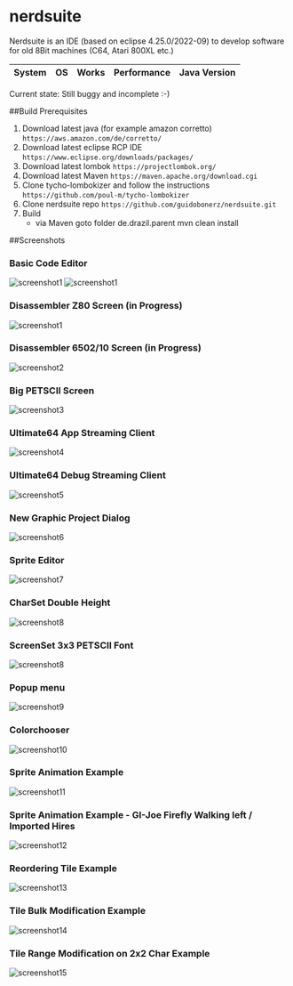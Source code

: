 # nerdsuite
Nerdsuite is an IDE (based on eclipse 4.25.0/2022-09) to develop software for old 8Bit machines (C64, Atari 800XL etc.)  

| System | OS | Works | Performance | Java Version
| -- | -- | -- | -- | -- |

Current state: Still buggy and incomplete :-)

##Build Prerequisites
1. Download latest java (for example amazon corretto)
	```https://aws.amazon.com/de/corretto/```
2. Download latest eclipse RCP IDE
	```https://www.eclipse.org/downloads/packages/```
3. Download latest lombok
	```https://projectlombok.org/```
4. Download latest Maven
	```https://maven.apache.org/download.cgi```
5. Clone tycho-lombokizer and follow the instructions
	```https://github.com/poul-m/tycho-lombokizer```
6. Clone nerdsuite repo
	```https://github.com/guidobonerz/nerdsuite.git```
7. Build
	- via Maven
		goto folder de.drazil.parent
		mvn clean install


##Screenshots
### Basic Code Editor
![screenshot1](https://github.com/guidobonerz/nerdsuite/blob/develop/docs/basic_editor1.png)
![screenshot1](https://github.com/guidobonerz/nerdsuite/blob/develop/docs/basic_editor2.png)
### Disassembler Z80 Screen (in Progress)
![screenshot1](https://github.com/guidobonerz/nerdsuite/blob/develop/docs/disasmz80.png)
### Disassembler 6502/10 Screen (in Progress)
![screenshot2](https://github.com/guidobonerz/nerdsuite/blob/develop/docs/disasm6502.png)
### Big PETSCII Screen
![screenshot3](https://github.com/guidobonerz/nerdsuite/blob/develop/docs/WideScreen.png)
### Ultimate64 App Streaming Client
![screenshot4](https://github.com/guidobonerz/nerdsuite/blob/develop/docs/ultimate64-streaming-windows.png)
### Ultimate64 Debug Streaming Client
![screenshot5](https://github.com/guidobonerz/nerdsuite/blob/develop/docs/debugstream_view.png)
### New Graphic Project Dialog
![screenshot6](https://github.com/guidobonerz/nerdsuite/blob/develop/docs/ns_screen1.png)
### Sprite Editor
![screenshot7](https://github.com/guidobonerz/nerdsuite/blob/develop/docs/ns_screen2.png)
### CharSet Double Height
![screenshot8](https://github.com/guidobonerz/nerdsuite/blob/develop/docs/ns_screen4.png)
### ScreenSet 3x3 PETSCII Font
![screenshot8](https://github.com/guidobonerz/nerdsuite/blob/develop/docs/3x3ScreenSetFont.png)
### Popup menu
![screenshot9](https://github.com/guidobonerz/nerdsuite/blob/develop/docs/ns_screen3.png)
### Colorchooser
![screenshot10](https://github.com/guidobonerz/nerdsuite/blob/develop/docs/ColorChooser.png)
### Sprite Animation Example
![screenshot11](https://github.com/guidobonerz/nerdsuite/blob/develop/docs/drops_animation.gif)
### Sprite Animation Example - GI-Joe Firefly Walking left / Imported Hires
![screenshot12](https://github.com/guidobonerz/nerdsuite/blob/develop/docs/gi-joe-firefly-walk-left.gif)
### Reordering Tile Example
![screenshot13](https://github.com/guidobonerz/nerdsuite/blob/develop/docs/tile_reordering.gif)
### Tile Bulk Modification Example
![screenshot14](https://github.com/guidobonerz/nerdsuite/blob/develop/docs/tile_bulk_modification.gif)
### Tile Range Modification on 2x2 Char Example
![screenshot15](https://github.com/guidobonerz/nerdsuite/blob/develop/docs/tile_range_modification.gif)


